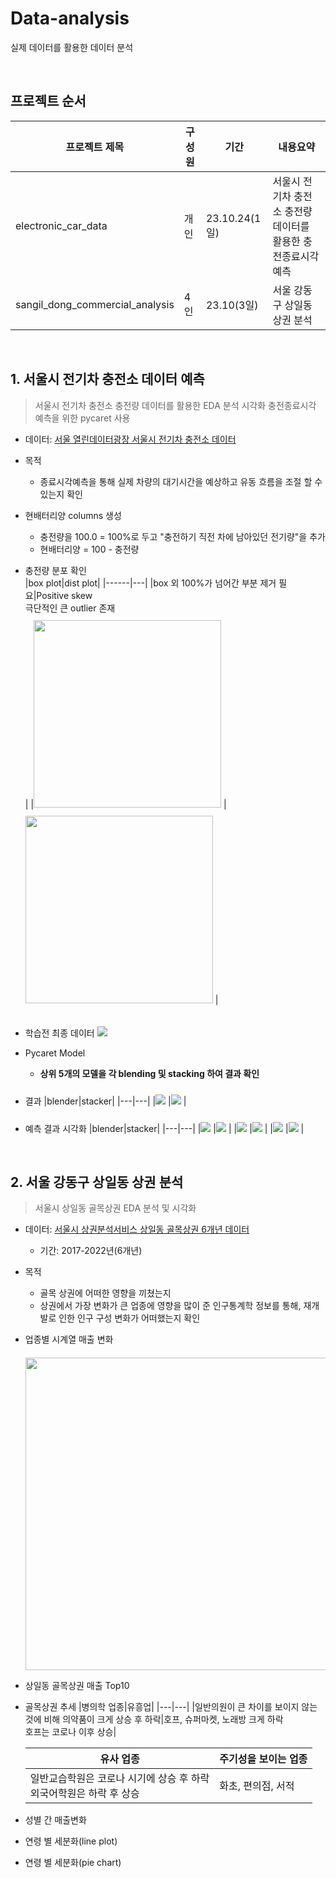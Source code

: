 # Data-analysis
실제 데이터를 활용한 데이터 분석

<br>

## 프로젝트 순서
|프로젝트 제목|구성원|기간|내용요약|
|------|---|---|---|
|electronic_car_data|개인|23.10.24(1일)|서울시 전기차 충전소 충전량 데이터를 활용한 충전종료시각 예측|
|sangil_dong_commercial_analysis|4인|23.10(3일)|서울 강동구 상일동 상권 분석|

<br>

## 1. 서울시 전기차 충전소 데이터 예측
> 서울시 전기차 충전소 충전량 데이터를 활용한 EDA 분석 시각화 충전종료시각 예측을 위한 pycaret 사용
- 데이터: [서울 열린데이터광장 서울시 전기차 충전소 데이터](https://data.seoul.go.kr/dataList/OA-22249/F/1/datasetView.do)


- 목적
  - 종료시각예측을 통해 실제 차량의 대기시간을 예상하고 유동 흐름을 조절 할 수 있는지 확인


- 현배터리양 columns 생성
  - 충전량을 100.0 = 100%로 두고 "충전하기 직전 차에 남아있던 전기량"을 추가
  - 현배터리양 = 100 - 충전량

 
- 충전량 분포 확인  
  |box plot|dist plot|
  |------|---|
  |box 외 100%가 넘어간 부분 제거 필요|Positive skew <br> 극단적인 큰 outlier 존재 <br>|
  |<img style="margin-top: 10px" src='./image/charger_gauge.PNG' width="300px"> </img>|<img style="margin-top: 10px" src='./image/charger_gauge1.PNG' width="300px"> </img>|
  
 
- 학습전 최종 데이터
  <img style="margin-top: 20px" src='./image/elect_data.PNG'> </img>


- Pycaret Model
  - **상위 5개의 모델을 각 blending 및 stacking 하여 결과 확인**


- 결과
  |blender|stacker| 
  |---|---|
  |<img style="margin-top: 10px" src='./image/blender_result.PNG'> </img>|<img style="margin-top: 10px" src='./image/stacker_result.PNG'> </img>|

  
- 예측 결과 시각화
  |blender|stacker| 
  |---|---|
  |<img style="margin-top: 10px" src='./image/blend_visualization.png'> </img>|<img style="margin-top: 10px" src='./image/stacked_visualization.png'> </img>|
  |<img style="margin-top: 10px" src='./image/blend_r2_score.png'> </img>|<img style="margin-top: 10px" src='./image/stack_r2_score.png'> </img>|
  |<img style="margin-top: 10px" src='./image/blend_learning_curve.png'> </img>|<img style="margin-top: 10px" src='./image/stack_learning_curve.png'> </img>|

<br>

## 2. 서울 강동구 상일동 상권 분석
> 서울시 상일동 골목상권 EDA 분석 및 시각화
- 데이터: [서울시 상권분석서비스 상일동 골목상권 6개년 데이터](https://data.seoul.go.kr/dataList/OA-15571/S/1/datasetView.do)
  - 기간: 2017-2022년(6개년)

- 목적
  - 골목 상권에 어떠한 영향을 끼쳤는지
  - 상권에서 가장 변화가 큰 업종에 영향을 많이 준 인구통계학 정보를 통해, 재개발로 인한 인구 구성 변화가 어떠했는지 확인 

- 업종별 시계열 매출 변화
  <img style="margin-top: 20px" src='./image/sangil_sales.png' width="500px"> </img>

- 상일동 골목상권 매출 Top10

- 골목상권 추세 
  |병의학 업종|유흥업| 
  |---|---|
  |일반의원이 큰 차이를 보이지 않는 것에 비해 의약품이 크게 상승 후 하락|호프, 슈퍼마켓, 노래방 크게 하락 <br> 호프는 코로나 이후 상승|

  |유사 업종|주기성을 보이는 업종| 
  |---|---|
  |일반교습학원은 코로나 시기에 상승 후 하락 <br> 외국어학원은 하락 후 상승|화초, 편의점, 서적|
 
- 성별 간 매출변화

- 연령 별 세분화(line plot)

- 연령 별 세분화(pie chart)
